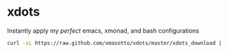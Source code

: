 xdots
=====

Instantly apply my *perfect* emacs, xmonad, and bash configurations

```bash
curl -sL https://raw.github.com/xmasotto/xdots/master/xdots_download | . /dev/stdin
```
